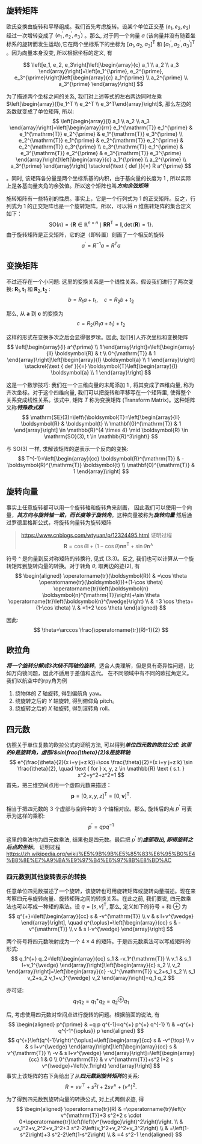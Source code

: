 ## 旋转矩阵
欧氏变换由旋转和平移组成。我们首先考虑旋转。设某个单位正交基 $\left(e_1, e_2, e_3\right)$ 经过一次增转变成了 $\left(e_1^{\prime}, e_2^{\prime}, e_3^{\prime}\right)$ 。那么, 对于同一个向量 $a$ (该向量并没有随着坐标系的旋转而发生运动),它在两个坐标系下的坐标为 $\left[a_1, a_2, a_3\right]^{\mathrm{T}}$ 和 $\left[a_1^{\prime}, a_2^{\prime}, a_3^{\prime}\right]^{\mathrm{T}}$ 。因为向量本身没变, 所以根据坐标的定义, 有

$$
\left[e_1, e_2, e_3\right]\left[\begin{array}{c}
a_1 \\
a_2 \\
a_3
\end{array}\right]=\left[e_1^{\prime}, e_2^{\prime}, e_3^{\prime}\right]\left[\begin{array}{c}
a_1^{\prime} \\
a_2^{\prime} \\
a_3^{\prime}
\end{array}\right]
$$

为了描述两个坐标之间的关系, 我们对上述等式的左右两边同时左乘 $\left[\begin{array}{l}e_1^T \\ e_2^T \\ e_3^T\end{array}\right]$, 那么左边的系数就变成了单位矩阵, 所以:
$$
\left[\begin{array}{l}
a_1 \\
a_2 \\
a_3
\end{array}\right]=\left[\begin{array}{rrr}
e_1^{\mathrm{T}} e_1^{\prime} & e_1^{\mathrm{T}} e_2^{\prime} & e_1^{\mathrm{T}} e_3^{\prime} \\
e_2^{\mathrm{T}} e_1^{\prime} & e_2^{\mathrm{T}} e_2^{\prime} & e_2^{\mathrm{T}} e_3^{\prime} \\
e_3^{\mathrm{T}} e_1^{\prime} & e_3^{\mathrm{T}} e_2^{\prime} & e_3^{\mathrm{T}} e_3^{\prime}
\end{array}\right]\left[\begin{array}{c}
a_1^{\prime} \\
a_2^{\prime} \\
a_3^{\prime}
\end{array}\right] \stackrel{\text { def }}{=} R a^{\prime}
$$

。同时, 该矩阵各分量是两个坐标系基的内积，由于基向量的长度为 1 , 所以实际上是各基向量夹角的余弦值。所以这个矩阵也叫***方向余弦矩阵*** 

施转矩阵有一些特别的性质。事实上，它是一个行列式为 1 的正交矩阵。反之，行列式为 1 的正交矩阵也是一个旋转矩阵。所以，可以将 $n$ 维施转矩阵的集合定义如下：
$$
\mathrm{SO}(n)=\left\{\boldsymbol{R} \in \mathbb{R}^{n \times n} \mid \boldsymbol{R} \boldsymbol{R}^{\mathrm{T}}=\boldsymbol{I}, \operatorname{det}(\boldsymbol{R})=1\right\} .
$$
由于旋转矩阵是正交矩阵，它的逆（即转置）刻画了一个相反的旋转
$$
a^{\prime}=R^{-1} a=R^T a
$$
## 变换矩阵
不过还存在一个小问题: 这里的变换关系是一个线性关系。假设我们进行了两次变换: $\boldsymbol{R}_1, \boldsymbol{t}_1$ 和 $\boldsymbol{R}_2, \boldsymbol{t}_2$ :
$$
b=R_1 a+t_1, \quad c=R_2 b+t_2
$$

那么, 从 $\boldsymbol{a}$ 到 $\boldsymbol{c}$ 的变换为
$$
c=R_2\left(R_1 a+t_1\right)+t_2
$$

这样的形式在变换多次之后会显得很罗嗦。因此, 我们引人齐次坐标和变换矩阵
$$
\left[\begin{array}{l}
a^{\prime} \\
1
\end{array}\right]=\left[\begin{array}{ll}
\boldsymbol{R} & t \\
0^{\mathrm{T}} & 1
\end{array}\right]\left[\begin{array}{l}
\boldsymbol{a} \\
1
\end{array}\right] \stackrel{\text { def }}{=} \boldsymbol{T}\left[\begin{array}{l}
\boldsymbol{a} \\
1
\end{array}\right]
$$

这是一个数学技巧: 我们在一个三维向量的末尾添加 1 , 将其变成了四维向量, 称为齐次坐标。对于这个四维向量, 我们可以把旋转和平移写在一个矩阵里, 使得整个关系变成线性关系。该式中, 矩阵 $T$ 称为变换矩阵 (Transform Matrix)。这种矩阵又称***特殊欧式群***
$$
\mathrm{SE}(3)=\left\{\boldsymbol{T}=\left[\begin{array}{ll}
\boldsymbol{R} & \boldsymbol{t} \\
\mathbf{0}^{\mathrm{T}} & 1
\end{array}\right] \in \mathbb{R}^{4 \times 4} \mid \boldsymbol{R} \in \mathrm{SO}(3), t \in \mathbb{R}^3\right\}
$$

与 $\mathrm{SO}(3)$ 一样, 求解该矩阵的逆表示一个反向的变换:
$$
T^{-1}=\left[\begin{array}{cc}
\boldsymbol{R}^{\mathrm{T}} & -\boldsymbol{R}^{\mathrm{T}} \boldsymbol{t} \\
\mathbf{0}^{\mathrm{T}} & 1
\end{array}\right]
$$
## 旋转向量
事实上任意旋转都可以用一个旋转轴和旋转角来刻画，
因此我们可以使用一个向量，***其方向与旋转轴一致，而长度等于旋转角***。这种向量被称为***旋转向量***
然后通过罗德里格斯公式，将旋转向量转为旋转矩阵
>https://www.cnblogs.com/wtyuan/p/12324495.html 证明过程
$$
\boldsymbol{R}=\cos \theta \boldsymbol{I}+(1-\cos \theta) \boldsymbol{n} \boldsymbol{n}^{\mathrm{T}}+\sin \theta \boldsymbol{n}^{\wedge}
$$

符号 ^ 是向量到反对称矩阵的转换符, 见式 (3.3)。反之, 我们也可以计算从一个旋转矩阵到旋转向量的转换。对于转角 $\theta$, 取两边的迹(2), 有
$$
\begin{aligned}
\operatorname{tr}(\boldsymbol{R}) & =\cos \theta \operatorname{tr}(\boldsymbol{I})+(1-\cos \theta) \operatorname{tr}\left(\boldsymbol{n} \boldsymbol{n}^{\mathrm{T}}\right)+\sin \theta \operatorname{tr}\left(\boldsymbol{n}^{\wedge}\right) \\
& =3 \cos \theta+(1-\cos \theta) \\
& =1+2 \cos \theta
\end{aligned}
$$

因此:
$$
\theta=\arccos \frac{\operatorname{tr}(R)-1}{2}
$$
## 欧拉角
***将一个旋转分解成3次绕不同轴的旋转***。适合人类理解，但是具有奇异性问题，比如万向锁问题，因此不适用于差值和迭代。
在不同领域中有不同的欧拉角定义。我们以航空中的rpy角为例
1. 绕物体的 $Z$ 轴旋转, 得到偏航角 yaw。
2. 绕旋转之后的 $Y$ 轴旋转, 得到俯仰角 pitch。
3. 绕旋转之后的 $X$ 轴旋转, 得到滚转角 roll。
## 四元数
仿照关于单位复数的欧拉公式的证明方法, 可以得到***单位四元数的欧拉公式***:
***这里的$\theta$是旋转角，虚部/$sin\frac{\theta}{2}$是旋转轴***
$$
e^{\frac{\theta}{2}(x i+y j+z k)}=\cos \frac{\theta}{2}+(x i+y j+z k) \sin \frac{\theta}{2}, \quad \text { for } x, y, z \in \mathbb{R} \text { s.t. } x^2+y^2+z^2=1
$$
首先，把三维空间点用一个虚四元数来描述：
$$
\boldsymbol{p}=[0, x, y, z]^{\mathrm{T}}=[0, \boldsymbol{v}]^{\mathrm{T}} .
$$

相当于把四元数的 3 个虚部与空间中的 3 个轴相对应。那么, 旋转后的点 $p^{\prime}$ 可表示为这样的乘积:
$$
p^{\prime}=q p q^{-1}
$$

这里的乘法均为四元数乘法, 结果也是四元数。最后把 $p^{\prime}$ 的***虚部取出, 即得旋转之后点的坐标***。
证明过程
https://zh.wikipedia.org/wiki/%E5%9B%9B%E5%85%83%E6%95%B0%E4%B8%8E%E7%A9%BA%E9%97%B4%E6%97%8B%E8%BD%AC
### 四元数到其他旋转表示的转换

任意单位四元数描述了一个旋转，该旋转也可用旋转矩阵或旋转向量描述。现在来考察四元与旋转向量、旋转矩阵之间的转换关系。在此之前, 我们要说, 四元数乘法也可以写成一种矩的乘法。设 $q=[s, v]^{\mathrm{T}}$, 那么, 定义如下的符号 + 和 $\oplus$ 为
$$
q^{+}=\left[\begin{array}{cc}
s & -v^{\mathrm{T}} \\
v & s I+v^{\wedge}
\end{array}\right], \quad q^{\oplus}=\left[\begin{array}{cc}
s & -v^{\mathrm{T}} \\
v & s I-v^{\wedge}
\end{array}\right]
$$

两个符号将四元数映射成为一个 $4 \times 4$ 的矩阵。于是四元数乘法可以写成矩阵的形式:
$$
q_1^{+} q_2=\left[\begin{array}{cc}
s_1 & -v_1^{\mathrm{T}} \\
v_1 & s_1 I+v_1^{\wedge}
\end{array}\right]\left[\begin{array}{c}
s_2 \\
v_2
\end{array}\right]=\left[\begin{array}{c}
-v_1^{\mathrm{T}} v_2+s_1 s_2 \\
s_1 v_2+s_2 v_1+v_1^{\wedge} v_2
\end{array}\right]=q_1 q_2
$$

亦可证:
$$
q_1 q_2=q_1^{+} q_2=q_2^{\oplus} q_1
$$

后, 考虑使用四元数对空间点进行旋转的问题。根据前面的说法, 有
$$
\begin{aligned}
p^{\prime} & =q p q^{-1}=q^{+} p^{+} q^{-1} \\
& =q^{+} q^{-1^{\oplus}} p
\end{aligned}
$$
$$
q^{+}\left(q^{-1}\right)^{\oplus}=\left[\begin{array}{cc}
s & -v^{\top} \\
v & s I+v^{\wedge}
\end{array}\right]\left[\begin{array}{cc}
s & v^{\mathrm{T}} \\
-v & s I+v^{\wedge}
\end{array}\right]=\left[\begin{array}{cc}
1 & 0 \\
0^{\mathrm{T}} & v v^{\mathrm{T}}+s^2 I+2 s v^{\wedge}+\left(v_1\right)
\end{array}\right]
$$
事实上该矩阵的右下角给出了从***四元数到旋转矩阵***的关系:
$$
R=v v^{\top}+s^2 I+2 s v^{\wedge}+\left(v^{\wedge}\right)^2 .
$$

为了得到四元数到旋转向量的转换公式, 对上式两侧求迹, 得
$$
\begin{aligned}
\operatorname{tr}(R) & =\operatorname{tr}\left(v v^{\mathrm{T}}+3 s^2+2 s \cdot 0+\operatorname{tr}\left(\left(v^{\wedge}\right)^2\right)\right. \\
& =v_1^2+v_2^2+v_3^2+3 s^2-2\left(v_1^2+v_2^2+v_3^2\right) \\
& =\left(1-s^2\right)+3 s^2-2\left(1-s^2\right) \\
& =4 s^2-1
\end{aligned}
$$
## 